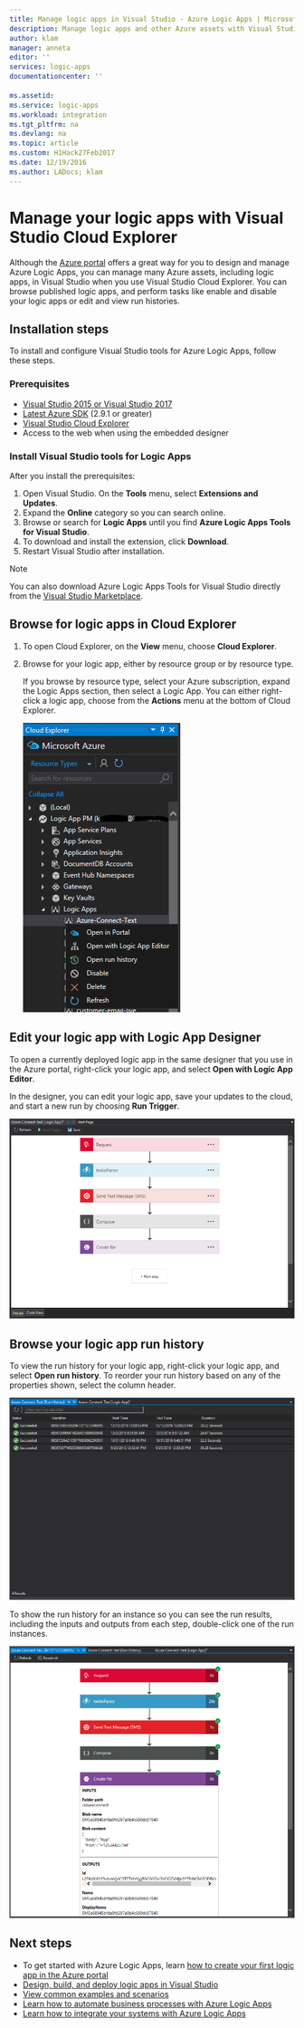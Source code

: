 ```yaml
---
title: Manage logic apps in Visual Studio - Azure Logic Apps | Microsoft Docs
description: Manage logic apps and other Azure assets with Visual Studio Cloud Explorer
author: klam
manager: anneta
editor: ''
services: logic-apps
documentationcenter: ''

ms.assetid: 
ms.service: logic-apps
ms.workload: integration
ms.tgt_pltfrm: na
ms.devlang: na
ms.topic: article
ms.custom: H1Hack27Feb2017
ms.date: 12/19/2016
ms.author: LADocs; klam
---
```


# Manage your logic apps with Visual Studio Cloud Explorer

Although the [Azure portal](https://portal.azure.com/) 
offers a great way for you to design and manage Azure Logic Apps, 
you can manage many Azure assets, including logic apps, in Visual Studio 
when you use Visual Studio Cloud Explorer. 
You can browse published logic apps, and perform tasks like enable and disable
your logic apps or edit and view run histories. 

## Installation steps

To install and configure Visual Studio tools for Azure Logic Apps, 
follow these steps.

### Prerequisites

* [Visual Studio 2015 or Visual Studio 2017](https://www.visualstudio.com/downloads/download-visual-studio-vs.aspx)
* [Latest Azure SDK](https://azure.microsoft.com/downloads/) (2.9.1 or greater)
* [Visual Studio Cloud Explorer](https://marketplace.visualstudio.com/items?itemName=MicrosoftCloudExplorer.CloudExplorerforVisualStudio2015)
* Access to the web when using the embedded designer

### Install Visual Studio tools for Logic Apps

After you install the prerequisites:

1. Open Visual Studio. On the **Tools** menu, 
select **Extensions and Updates**.
2. Expand the **Online** category so you can search online.
3. Browse or search for **Logic Apps** until 
you find **Azure Logic Apps Tools for Visual Studio**.
4. To download and install the extension, click **Download**.
5. Restart Visual Studio after installation.

> [!NOTE]
> You can also download Azure Logic Apps Tools 
> for Visual Studio directly from the 
> [Visual Studio Marketplace](https://visualstudiogallery.msdn.microsoft.com/e25ad307-46cf-412e-8ba5-5b555d53d2d9).

## Browse for logic apps in Cloud Explorer

1.	To open Cloud Explorer, on the **View** menu, choose **Cloud Explorer**.
2.	Browse for your logic app, either by resource group or by resource type. 

	If you browse by resource type, 
	select your Azure subscription, 
	expand the Logic Apps section,
	then select a Logic App. 
	You can either right-click a logic app, 
	choose from the **Actions** menu 
	at the bottom of Cloud Explorer.

	![Browse for your logic app](./media/logic-apps-manage-from-vs/browse.png)

## Edit your logic app with Logic App Designer

To open a currently deployed logic app in the same designer 
that you use in the Azure portal, right-click your logic app, 
and select **Open with Logic App Editor**. 

In the designer, you can edit your logic app, save your updates 
to the cloud, and start a new run by choosing **Run Trigger**.

![Logic App Designer](./media/logic-apps-manage-from-vs/designer.png)

## Browse your logic app run history

To view the run history for your logic app, 
right-click your logic app, and select **Open run history**. 
To reorder your run history based on any of the properties shown, 
select the column header.

![Run history](media/logic-apps-manage-from-vs/runs.png)

To show the run history for an instance so you can see the run results, 
including the inputs and outputs from each step, 
double-click one of the run instances.

![Run history results, inputs and outputs from steps](./media/logic-apps-manage-from-vs/history.png)

## Next steps

*	To get started with Azure Logic Apps, learn 
[how to create your first logic app in the Azure portal](logic-apps-create-a-logic-app.md)
* [Design, build, and deploy logic apps in Visual Studio](logic-apps-deploy-from-vs.md)
* [View common examples and scenarios](logic-apps-examples-and-scenarios.md)
* [Learn how to automate business processes with Azure Logic Apps](http://channel9.msdn.com/Events/Build/2016/T694)
* [Learn how to integrate your systems with Azure Logic Apps](http://channel9.msdn.com/Events/Build/2016/P462)

